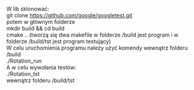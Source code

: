 W lib sklonować:<br>
git clone https://github.com/google/googletest.git<br>
potem w głównym folderze<br>
mkdir build && cd build<br>
cmake .. (tworzą się dwa makefile w folderze /build jest program i w folderze /build/tst jest program testujący)<br> 
W celu uruchomienia programu należy użyć komendy wewnątrz folderu /build<br>
./Rotation_run<br>
A w celu wywołania testów:<br>
./Rotation_tst<br>
wewnątrz folderu /build/tst
